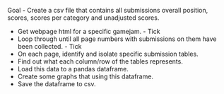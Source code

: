 Goal - Create a csv file that contains all submissions overall position, scores, scores per category and unadjusted scores.

- Get webpage html for a specific gamejam. - Tick
- Loop through until all page numbers with submissions on them have been collected. - Tick
- On each page, identify and isolate specific submission tables.
- Find out what each column/row of the tables represents.
- Load this data to a pandas dataframe.
- Create some graphs that using this dataframe.
- Save the dataframe to csv.